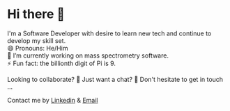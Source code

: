 # Hi there 👋
  I'm a Software Developer with desire to learn new tech and continue to develop my skill set. \
  😄 Pronouns: He/Him \
  🔭 I’m currently working on mass spectrometry software. \
  ⚡ Fun fact: the billionth digit of Pi is 9.
  
  Looking to collaborate? 👯 Just want a chat? 💬 Don't hesitate to get in touch ...
  
   Contact me by [Linkedin](https://www.linkedin.com/in/matthew-taylor-rittech-ambcs-7a074b148/) & [Email](matthewtaylor98.mt@gmail.com)
